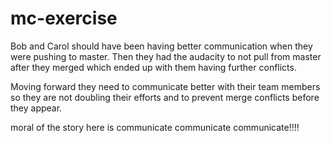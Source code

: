 # mc-exercise

Bob and Carol should have been having better communication when they were pushing to master.
Then they had the audacity to not pull from master after they merged which ended up with them having
further conflicts.

Moving forward they need to communicate better with their team members so they are not doubling their efforts and to prevent merge conflicts before they appear.

moral of the story here is communicate communicate communicate!!!!
